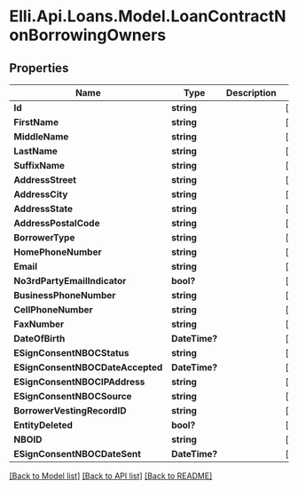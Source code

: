 # Elli.Api.Loans.Model.LoanContractNonBorrowingOwners
## Properties

Name | Type | Description | Notes
------------ | ------------- | ------------- | -------------
**Id** | **string** |  | [optional] 
**FirstName** | **string** |  | [optional] 
**MiddleName** | **string** |  | [optional] 
**LastName** | **string** |  | [optional] 
**SuffixName** | **string** |  | [optional] 
**AddressStreet** | **string** |  | [optional] 
**AddressCity** | **string** |  | [optional] 
**AddressState** | **string** |  | [optional] 
**AddressPostalCode** | **string** |  | [optional] 
**BorrowerType** | **string** |  | [optional] 
**HomePhoneNumber** | **string** |  | [optional] 
**Email** | **string** |  | [optional] 
**No3rdPartyEmailIndicator** | **bool?** |  | [optional] 
**BusinessPhoneNumber** | **string** |  | [optional] 
**CellPhoneNumber** | **string** |  | [optional] 
**FaxNumber** | **string** |  | [optional] 
**DateOfBirth** | **DateTime?** |  | [optional] 
**ESignConsentNBOCStatus** | **string** |  | [optional] 
**ESignConsentNBOCDateAccepted** | **DateTime?** |  | [optional] 
**ESignConsentNBOCIPAddress** | **string** |  | [optional] 
**ESignConsentNBOCSource** | **string** |  | [optional] 
**BorrowerVestingRecordID** | **string** |  | [optional] 
**EntityDeleted** | **bool?** |  | [optional] 
**NBOID** | **string** |  | [optional] 
**ESignConsentNBOCDateSent** | **DateTime?** |  | [optional] 

[[Back to Model list]](../README.md#documentation-for-models) [[Back to API list]](../README.md#documentation-for-api-endpoints) [[Back to README]](../README.md)

